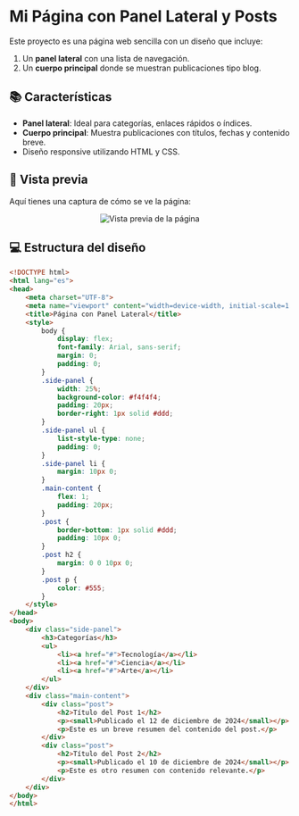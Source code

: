# Mi Página con Panel Lateral y Posts

Este proyecto es una página web sencilla con un diseño que incluye:

1. Un **panel lateral** con una lista de navegación.
2. Un **cuerpo principal** donde se muestran publicaciones tipo blog.

## 📚 Características
- **Panel lateral**: Ideal para categorías, enlaces rápidos o índices.
- **Cuerpo principal**: Muestra publicaciones con títulos, fechas y contenido breve.
- Diseño responsive utilizando HTML y CSS.

## 🎨 Vista previa
Aquí tienes una captura de cómo se ve la página:

<div align="center">
    <img src="https://via.placeholder.com/600x400" alt="Vista previa de la página">
</div>

## 💻 Estructura del diseño
```html
<!DOCTYPE html>
<html lang="es">
<head>
    <meta charset="UTF-8">
    <meta name="viewport" content="width=device-width, initial-scale=1.0">
    <title>Página con Panel Lateral</title>
    <style>
        body {
            display: flex;
            font-family: Arial, sans-serif;
            margin: 0;
            padding: 0;
        }
        .side-panel {
            width: 25%;
            background-color: #f4f4f4;
            padding: 20px;
            border-right: 1px solid #ddd;
        }
        .side-panel ul {
            list-style-type: none;
            padding: 0;
        }
        .side-panel li {
            margin: 10px 0;
        }
        .main-content {
            flex: 1;
            padding: 20px;
        }
        .post {
            border-bottom: 1px solid #ddd;
            padding: 10px 0;
        }
        .post h2 {
            margin: 0 0 10px 0;
        }
        .post p {
            color: #555;
        }
    </style>
</head>
<body>
    <div class="side-panel">
        <h3>Categorías</h3>
        <ul>
            <li><a href="#">Tecnología</a></li>
            <li><a href="#">Ciencia</a></li>
            <li><a href="#">Arte</a></li>
        </ul>
    </div>
    <div class="main-content">
        <div class="post">
            <h2>Título del Post 1</h2>
            <p><small>Publicado el 12 de diciembre de 2024</small></p>
            <p>Este es un breve resumen del contenido del post.</p>
        </div>
        <div class="post">
            <h2>Título del Post 2</h2>
            <p><small>Publicado el 10 de diciembre de 2024</small></p>
            <p>Este es otro resumen con contenido relevante.</p>
        </div>
    </div>
</body>
</html>
